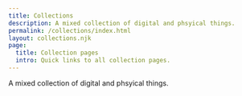 ```yaml
---
title: Collections
description: A mixed collection of digital and phsyical things.
permalink: /collections/index.html
layout: collections.njk
page:
  title: Collection pages
  intro: Quick links to all collection pages.
---
```


A mixed collection of digital and phsyical things.